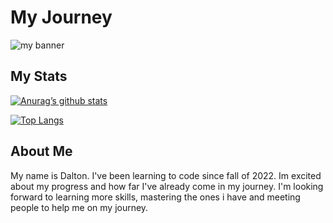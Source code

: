 # My Journey
![my banner](https://user-images.githubusercontent.com/111908331/224516512-cd1d2e4d-9c79-48cd-ad55-6dd8cb3439eb.gif)

## My Stats
[![Anurag’s github stats](https://github-readme-stats.vercel.app/api?username=dfletch12)](https://github.com/dfletch12)

[![Top Langs](https://github-readme-stats.vercel.app/api/top-langs/?username=dfletch12&layout=compact)](https://github.com/dfletch12)

## About Me
My name is Dalton. I've been learning to code since fall of 2022. Im excited about my progress and how far I've already come in my journey. I'm looking forward to learning more skills, mastering the ones i have and meeting people to help me on my journey.